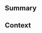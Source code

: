 <!--
  Thanks for creating a Pull Request! Before you submit, please make sure
  you've done the following:

  - Read the contributing document at https://github.com/mmistakes/so-simple-theme#contributing
-->

<!--
  Choose one of the following by uncommenting it:
-->

<!-- This is a bug fix. -->
<!-- This is an enhancement or feature. -->
<!-- This is a documentation change. -->

## Summary

<!--
  Provide a description of what your pull request changes.
-->

## Context

<!--
  Is this related to any GitHub issue(s)?
-->
